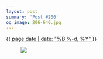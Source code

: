 ```yaml
---
layout: post
summary: 'Post #206'
og_image: 206-640.jpg
---
```


<div class="post">
 <time>
  <a href="/206">
   {{ page.date | date: "%B %-d, %Y" }}
  </a>
 </time>
 <a href="/206">
  <figure data-taken="11/18/2013">
   <img sizes="(min-width: 700px) 50vw, calc(100vw - 2rem)" src="{{ site.assets_url }}/206-320.jpg" srcset="{{ site.assets_url }}/206-640.jpg 640w, {{ site.assets_url }}/206-480.jpg 480w, {{ site.assets_url }}/206-320.jpg 320w, {{ site.assets_url }}/206-160.jpg 160w"/>
  </figure>
 </a>
</div>
